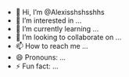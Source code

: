 - 👋 Hi, I’m @Alexisshshsshhs
- 👀 I’m interested in ...
- 🌱 I’m currently learning ...
- 💞️ I’m looking to collaborate on ...
- 📫 How to reach me ...
- 😄 Pronouns: ...
- ⚡ Fun fact: ...

<!---
Alexisshshsshhs/Alexisshshsshhs is a ✨ special ✨ repository because its `README.md` (this file) appears on your GitHub profile.
You can click the Preview link to take a look at your changes.
--->
